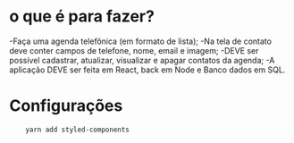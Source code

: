 # o que é para fazer?

-Faça uma agenda telefônica (em formato de lista);
-Na tela de contato deve conter campos de telefone, nome, email e imagem;
-DEVE ser possível cadastrar, atualizar, visualizar e apagar contatos da agenda;
-A aplicação DEVE ser feita em React, back em Node e Banco dados em SQL.

# Configurações

        yarn add styled-components